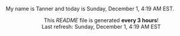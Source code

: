 My name is Tanner and today is Sunday, December 1, 4:19 AM EST.

<p align="center">This <i>README</i> file is generated <b>every 3 hours</b>!</br>Last refresh: Sunday, December 1, 4:19 AM EST<br /></p>
